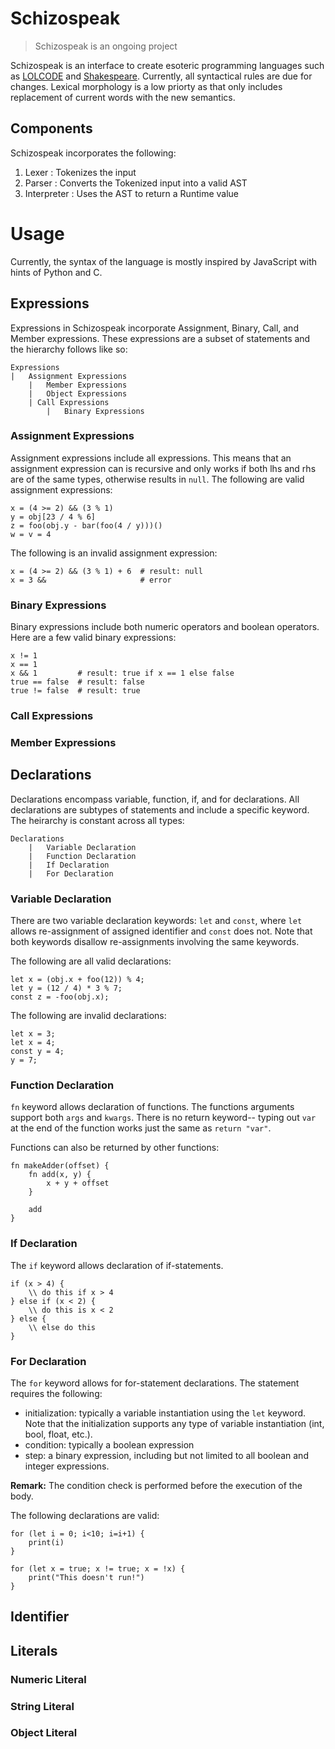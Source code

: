 # Schizospeak
> Schizospeak is an ongoing project

Schizospeak is an interface to create esoteric programming languages such as [LOLCODE](https://en.wikipedia.org/wiki/LOLCODE) and [Shakespeare](https://en.wikipedia.org/wiki/Shakespeare_Programming_Language).
Currently, all syntactical rules are due for changes. Lexical morphology is a low priorty as that only includes replacement of current words with the new semantics.

## Components
Schizospeak incorporates the following:
1. Lexer : Tokenizes the input
2. Parser : Converts the Tokenized input into a valid AST
3. Interpreter : Uses the AST to return a Runtime value

# Usage
Currently, the syntax of the language is mostly inspired by JavaScript with hints of Python and C.

## Expressions
Expressions in Schizospeak incorporate Assignment, Binary, Call, and Member expressions. These expressions are a subset of statements and the hierarchy follows like so:
```
Expressions
|   Assignment Expressions
    |   Member Expressions
    |   Object Expressions
    | Call Expressions
        |   Binary Expressions
```

### Assignment Expressions
Assignment expressions include all expressions. This means that an assignment expression can is recursive and only works if both lhs and rhs are of the same types, 
otherwise results in `null`. The following are valid assignment expressions:
```
x = (4 >= 2) && (3 % 1)
y = obj[23 / 4 % 6]
z = foo(obj.y - bar(foo(4 / y)))()
w = v = 4
```
The following is an invalid assignment expression:
```
x = (4 >= 2) && (3 % 1) + 6  # result: null
x = 3 &&                     # error
```

### Binary Expressions
Binary expressions include both numeric operators and boolean operators.
Here are a few valid binary expressions:
```
x != 1
x == 1
x && 1         # result: true if x == 1 else false
true == false  # result: false
true != false  # result: true
```
### Call Expressions
### Member Expressions

## Declarations
Declarations encompass variable, function, if, and for declarations. All declarations are subtypes of statements and include a specific keyword. The heirarchy is constant across all types:
```
Declarations
    |   Variable Declaration
    |   Function Declaration
    |   If Declaration
    |   For Declaration
```
### Variable Declaration
There are two variable declaration keywords: `let` and `const`, where `let` allows re-assignment of assigned identifier and `const` does not. Note that both keywords 
disallow re-assignments involving the same keywords.

The following are all valid declarations: 
```
let x = (obj.x + foo(12)) % 4;
let y = (12 / 4) * 3 % 7;
const z = -foo(obj.x);
```
The following are invalid declarations:
```
let x = 3;
let x = 4;
const y = 4;
y = 7;
```
### Function Declaration
`fn` keyword allows declaration of functions. The functions arguments support both `args` and `kwargs`. There is no return keyword-- typing out `var` at the end of the function works just the same as `return "var"`.

Functions can also be returned by other functions:
```
fn makeAdder(offset) {
    fn add(x, y) {
        x + y + offset
    }

    add
}
```
### If Declaration
The `if` keyword allows declaration of if-statements. 

```
if (x > 4) {
    \\ do this if x > 4
} else if (x < 2) {
    \\ do this is x < 2
} else {
    \\ else do this
}
```

### For Declaration
The `for` keyword allows for for-statement declarations. The statement requires the following:
- initialization: typically a variable instantiation using the `let` keyword. Note that the initialization supports any type of variable instantiation (int, bool, float, etc.).
- condition: typically a boolean expression
- step: a binary expression, including but not limited to all boolean and integer expressions.

**Remark:** The condition check is performed before the execution of the body.

The following declarations are valid:
```
for (let i = 0; i<10; i=i+1) {
    print(i)
}

for (let x = true; x != true; x = !x) {
    print("This doesn't run!")
}
```

## Identifier

## Literals
### Numeric Literal
### String Literal
### Object Literal

